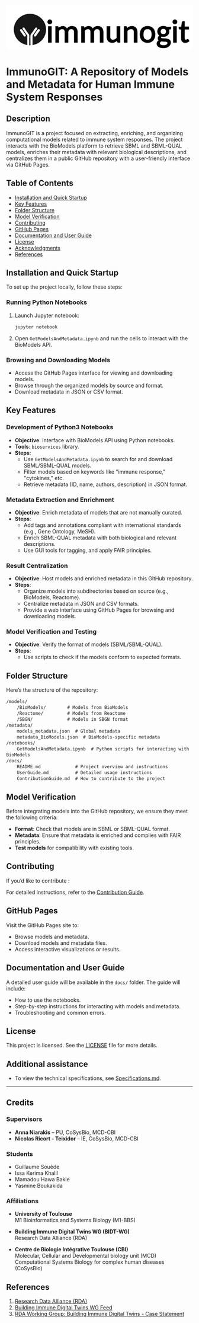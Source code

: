 ![image](raw/logo.png)

# ImmunoGIT: A Repository of Models and Metadata for Human Immune System Responses

## Description
ImmunoGIT is a project focused on extracting, enriching, and organizing computational models related to immune system responses. The project interacts with the BioModels platform to retrieve SBML and SBML-QUAL models, enriches their metadata with relevant biological descriptions, and centralizes them in a public GitHub repository with a user-friendly interface via GitHub Pages.

## Table of Contents
- [Installation and Quick Startup](#installation-and-quick-startup)
- [Key Features](#key-features)
- [Folder Structure](#folder-structure)
- [Model Verification](#model-verification)
- [Contributing](#contributing)
- [GitHub Pages](#github-pages)
- [Documentation and User Guide](#documentation-and-user-guide)
- [License](#license)
- [Acknowledgments](#acknowledgments)
- [References](#references)

## Installation and Quick Startup
To set up the project locally, follow these steps:

### Running Python Notebooks
1. Launch Jupyter notebook:
    ```bash
    jupyter notebook
    ```
2. Open `GetModelsAndMetadata.ipynb` and run the cells to interact with the BioModels API.

### Browsing and Downloading Models
- Access the GitHub Pages interface for viewing and downloading models.
- Browse through the organized models by source and format.
- Download metadata in JSON or CSV format.

## Key Features

### Development of Python3 Notebooks
- **Objective**: Interface with BioModels API using Python notebooks.
- **Tools**: `bioservices` library.
- **Steps**:
    - Use `GetModelsAndMetadata.ipynb` to search for and download SBML/SBML-QUAL models.
    - Filter models based on keywords like "immune response," "cytokines," etc.
    - Retrieve metadata (ID, name, authors, description) in JSON format.

### Metadata Extraction and Enrichment
- **Objective**: Enrich metadata of models that are not manually curated.
- **Steps**:
    - Add tags and annotations compliant with international standards (e.g., Gene Ontology, MeSH).
    - Enrich SBML-QUAL metadata with both biological and relevant descriptions.
    - Use GUI tools for tagging, and apply FAIR principles.

### Result Centralization
- **Objective**: Host models and enriched metadata in this GitHub repository.
- **Steps**:
    - Organize models into subdirectories based on source (e.g., BioModels, Reactome).
    - Centralize metadata in JSON and CSV formats.
    - Provide a web interface using GitHub Pages for browsing and downloading models.

### Model Verification and Testing
- **Objective**: Verify the format of models (SBML/SBML-QUAL).
- **Steps**:
    - Use scripts to check if the models conform to expected formats.

## Folder Structure
Here’s the structure of the repository:
```
/models/
    /BioModels/        # Models from BioModels
    /Reactome/         # Models from Reactome
    /SBGN/             # Models in SBGN format
/metadata/
    models_metadata.json  # Global metadata
    metadata_BioModels.json  # BioModels-specific metadata
/notebooks/
    GetModelsAndMetadata.ipynb  # Python scripts for interacting with BioModels
/docs/
    README.md             # Project overview and instructions
    UserGuide.md          # Detailed usage instructions
    ContributionGuide.md  # How to contribute to the project
```

## Model Verification

Before integrating models into the GitHub repository, we ensure they meet the following criteria:
- **Format**: Check that models are in SBML or SBML-QUAL format.
- **Metadata**: Ensure that metadata is enriched and complies with FAIR principles.
- **Test models** for compatibility with existing tools.

## Contributing

If you’d like to contribute :

For detailed instructions, refer to the [Contribution Guide](docs/ContributionGuide.md).

## GitHub Pages

Visit the GitHub Pages site to:
- Browse models and metadata.
- Download models and metadata files.
- Access interactive visualizations or results.

## Documentation and User Guide

A detailed user guide will be available in the `docs/` folder. The guide will include:
- How to use the notebooks.
- Step-by-step instructions for interacting with models and metadata.
- Troubleshooting and common errors.

## License

This project is licensed. See the [LICENSE](LICENSE) file for more details.

## Additional assistance
- To view the technical specifications, see [Specifications.md](Specifications.md).

---

## Credits

### Supervisors
- **Anna Niarakis** – PU, CoSysBio, MCD-CBI  
- **Nicolas Ricort - Teixidor** – IE, CoSysBio, MCD-CBI

### Students
- Guillaume Souède  
- Issa Kerima Khalil  
- Mamadou Hawa Bakle  
- Yasmine Boukakida

### Affiliations
- **University of Toulouse**  
M1 Bioinformatics and Systems Biology (M1-BBS)

- **Building Immune Digital Twins WG (BIDT-WG)**  
    Research Data Alliance (RDA)

- **Centre de Biologie Intégrative Toulouse (CBI)**  
Molecular, Cellular and Developmental biology unit (MCD)  
Computational Systems Biology for complex human diseases (CoSysBio)

## References

1. [Research Data Alliance (RDA)](https://www.rd-alliance.org/about-the-rda/)
2. [Building Immune Digital Twins WG Feed](https://www.rd-alliance.org/groups/building-immune-digital-twins-wg/activity/)
3. [RDA Working Group: Building Immune Digital Twins - Case Statement](https://www.rd-alliance.org/wp-content/uploads/2024/03/Building-Immunge-Digital-Twins-WG_Case_Statement_Revised.pdf)
